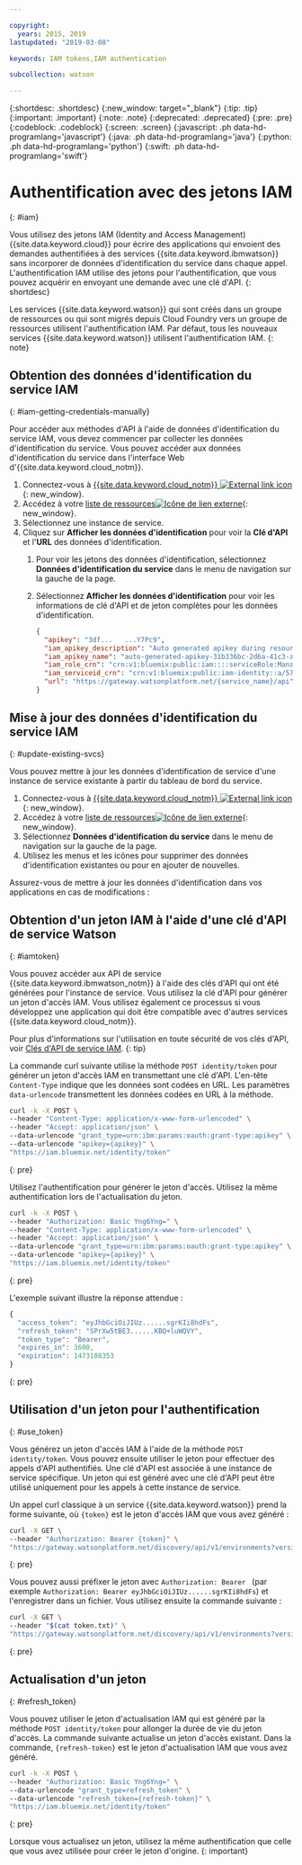 ```yaml
---

copyright:
  years: 2015, 2019
lastupdated: "2019-03-08"

keywords: IAM tokens,IAM authentication

subcollection: watson

---
```


{:shortdesc: .shortdesc}
{:new_window: target="_blank"}
{:tip: .tip}
{:important: .important}
{:note: .note}
{:deprecated: .deprecated}
{:pre: .pre}
{:codeblock: .codeblock}
{:screen: .screen}
{:javascript: .ph data-hd-programlang='javascript'}
{:java: .ph data-hd-programlang='java'}
{:python: .ph data-hd-programlang='python'}
{:swift: .ph data-hd-programlang='swift'}

# Authentification avec des jetons IAM
{: #iam}

Vous utilisez des jetons IAM (Identity and Access Management) {{site.data.keyword.cloud}} pour écrire des applications qui envoient des demandes authentifiées à des services {{site.data.keyword.ibmwatson}} sans incorporer de données d'identification du service dans chaque appel. L'authentification IAM utilise des jetons pour l'authentification, que vous pouvez acquérir en envoyant une demande avec une clé d'API.
{: shortdesc}

Les services {{site.data.keyword.watson}} qui sont créés dans un groupe de ressources ou qui sont migrés depuis Cloud Foundry vers un groupe de ressources utilisent l'authentification IAM. Par défaut, tous les nouveaux services {{site.data.keyword.watson}} utilisent l'authentification IAM.
{: note}

## Obtention des données d'identification du service IAM
{: #iam-getting-credentials-manually}

Pour accéder aux méthodes d'API à l'aide de données d'identification du service IAM, vous devez commencer par collecter les données d'identification du service. Vous pouvez accéder aux données d'identification du service dans l'interface Web d'{{site.data.keyword.cloud_notm}}.

1.  Connectez-vous à [{{site.data.keyword.cloud_notm}} ![External link icon](../../icons/launch-glyph.svg "External link icon")](https://{DomainName}){: new_window}.
1.  Accédez à votre [liste de ressources![Icône de lien externe](../../icons/launch-glyph.svg "Icône de lien externe")](https://{DomainName}/dashboard){: new_window}.
1.  Sélectionnez une instance de service.
1.  Cliquez sur **Afficher les données d'identification** pour voir la **Clé d'API** et l'**URL** des données d'identification. 
    1.  Pour voir les jetons des données d'identification, sélectionnez **Données d'identification du service** dans le menu de navigation sur la gauche de la page.
    1.  Sélectionnez **Afficher les données d'identification** pour voir les informations de clé d'API et de jeton complètes pour les données d'identification.

        ```json
        {
          "apikey": "3df...   ...Y7Pc9",
          "iam_apikey_description": "Auto generated apikey during resource-key operation for...",
          "iam_apikey_name": "auto-generated-apikey-31b336bc-2d6a-41c3-a8b2-e05ec6db19b4",
          "iam_role_crn": "crn:v1:bluemix:public:iam::::serviceRole:Manager",
          "iam_serviceid_crn": "crn:v1:bluemix:public:iam-identity::a/57d48380...::serviceid:...",
          "url": "https://gateway.watsonplatform.net/{service_name}/api"
        }
        ```

## Mise à jour des données d'identification du service IAM
{: #update-existing-svcs}

Vous pouvez mettre à jour les données d'identification de service d'une instance de service existante à partir du tableau de bord du service.

1.  Connectez-vous à [{{site.data.keyword.cloud_notm}} ![External link icon](../../icons/launch-glyph.svg "External link icon")](https://{DomainName}){: new_window}.
1.  Accédez à votre [liste de ressources![Icône de lien externe](../../icons/launch-glyph.svg "Icône de lien externe")](https://{DomainName}/dashboard){: new_window}.
1.  Sélectionnez **Données d'identification du service** dans le menu de navigation sur la gauche de la page.
1.  Utilisez les menus et les icônes pour supprimer des données d'identification existantes ou pour en ajouter de nouvelles.

Assurez-vous de mettre à jour les données d'identification dans vos applications en cas de modifications :

## Obtention d'un jeton IAM à l'aide d'une clé d'API de service Watson
{: #iamtoken}

Vous pouvez accéder aux API de service {{site.data.keyword.ibmwatson_notm}} à l'aide des clés d'API qui ont été générées pour l'instance de service. Vous utilisez la clé d'API pour générer un jeton d'accès IAM. Vous utilisez également ce processus si vous développez une application qui doit être compatible avec d'autres services {{site.data.keyword.cloud_notm}}.

Pour plus d'informations sur l'utilisation en toute sécurité de vos clés d'API, voir [Clés d'API de service IAM](/docs/services/watson?topic=watson-api-key-bp).
{: tip}

La commande curl suivante utilise la méthode `POST identity/token` pour générer un jeton d'accès IAM en transmettant une clé d'API. L'en-tête `Content-Type` indique que les données sont codées en URL. Les paramètres `data-urlencode` transmettent les données codées en URL à la méthode.

```bash
curl -k -X POST \
--header "Content-Type: application/x-www-form-urlencoded" \
--header "Accept: application/json" \
--data-urlencode "grant_type=urn:ibm:params:oauth:grant-type:apikey" \
--data-urlencode "apikey={apikey}" \
"https://iam.bluemix.net/identity/token"
```
{: pre}

Utilisez l'authentification pour générer le jeton d'accès. Utilisez la même authentification lors de l'actualisation du jeton. 

```bash
curl -k -X POST \
--header "Authorization: Basic Yng6Yng=" \
--header "Content-Type: application/x-www-form-urlencoded" \
--header "Accept: application/json" \
--data-urlencode "grant_type=urn:ibm:params:oauth:grant-type:apikey" \
--data-urlencode "apikey={apikey}" \
"https://iam.bluemix.net/identity/token"

```
{: pre}

L'exemple suivant illustre la réponse attendue :

```javascript
{
  "access_token": "eyJhbGciOiJIUz......sgrKIi8hdFs",
  "refresh_token": "SPrXw5tBE3......KBQ+luWQVY",
  "token_type": "Bearer",
  "expires_in": 3600,
  "expiration": 1473188353
}
```
{: pre}

## Utilisation d'un jeton pour l'authentification
{: #use_token}

Vous générez un jeton d'accès IAM à l'aide de la méthode `POST identity/token`. Vous pouvez ensuite utiliser le jeton pour effectuer des appels d'API authentifiés. Une clé d'API est associée à une instance de service spécifique. Un jeton qui est généré avec une clé d'API peut être utilisé uniquement pour les appels à cette instance de service.

Un appel curl classique à un service {{site.data.keyword.watson}} prend la forme suivante, où `{token}` est le jeton d'accès IAM que vous avez généré :

```bash
curl -X GET \
--header "Authorization: Bearer {token}" \
"https://gateway.watsonplatform.net/discovery/api/v1/environments?version=2017-11-07"
```
{: pre}

Vous pouvez aussi préfixer le jeton avec `Authorization: Bearer ` (par exemple `Authorization: Bearer eyJhbGciOiJIUz......sgrKIi8hdFs`) et l'enregistrer dans un fichier. Vous utilisez ensuite la commande suivante :


```bash
curl -X GET \
--header "$(cat token.txt)" \
"https://gateway.watsonplatform.net/discovery/api/v1/environments?version=2017-11-07"
```
{: pre}

## Actualisation d'un jeton
{: #refresh_token}

Vous pouvez utiliser le jeton d'actualisation IAM qui est généré par la méthode `POST identity/token` pour allonger la durée de vie du jeton d'accès. La commande suivante actualise un jeton d'accès existant. Dans la commande, `{refresh-token}` est le jeton d'actualisation IAM que vous avez généré.

```bash
curl -k -X POST \
--header "Authorization: Basic Yng6Yng=" \
--data-urlencode "grant_type=refresh_token" \
--data-urlencode "refresh_token={refresh-token}" \
"https://iam.bluemix.net/identity/token"
```
{: pre}

Lorsque vous actualisez un jeton, utilisez la même authentification que celle que vous avez utilisée pour créer le jeton d'origine.
{: important}
